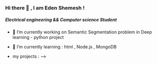 ### Hi there 👋 , I am Eden Shemesh ! 

##### Electrical engineering && Computer science Student



- 🔭 I’m currently working on Semantic Segmentation problem in Deep learning - python project 
- 🌱 I’m currently learning : html , Node.js , MongoDB

 - my projects : --> 
